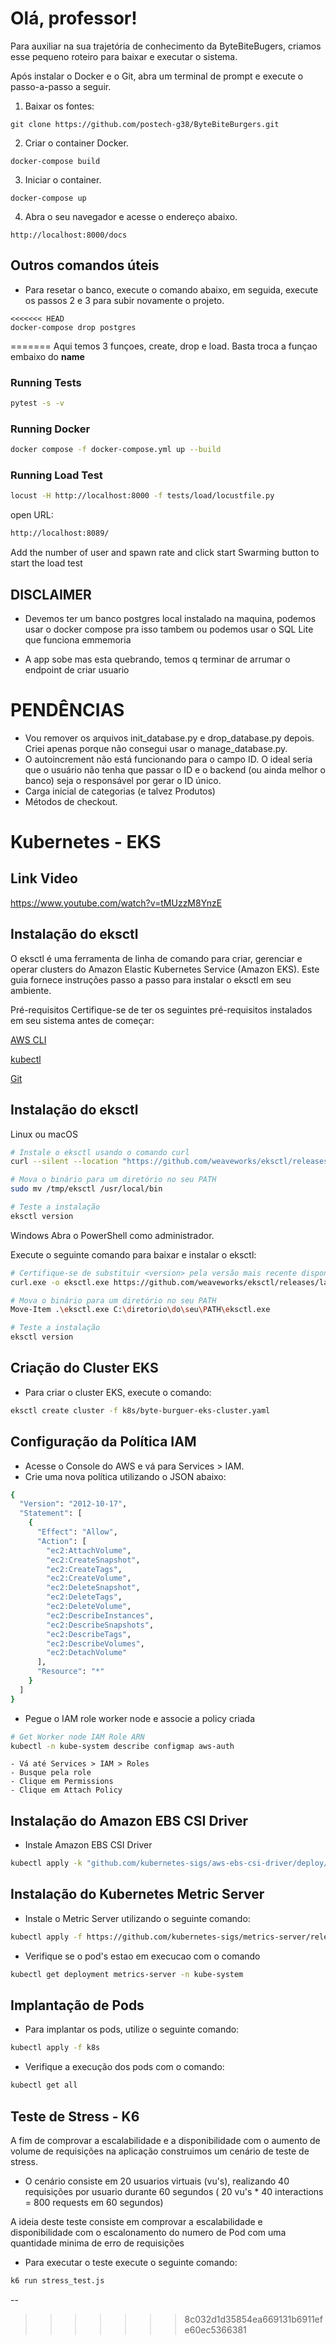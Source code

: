 # Olá, professor!

Para auxiliar na sua trajetória de conhecimento da ByteBiteBugers, criamos esse pequeno roteiro para baixar e executar o sistema.

Após instalar o Docker e o Git, abra um terminal de prompt e execute o passo-a-passo a seguir.

1. Baixar os fontes:

```
git clone https://github.com/postech-g38/ByteBiteBurgers.git
```

2. Criar o container Docker.

```
docker-compose build
```
 
3. Iniciar o container.

```
docker-compose up
```

4. Abra o seu navegador e acesse o endereço abaixo.

```
http://localhost:8000/docs
```


## Outros comandos úteis

- Para resetar o banco, execute o comando abaixo, em seguida, execute os passos 2 e 3 para subir novamente o projeto.

```
<<<<<<< HEAD
docker-compose drop postgres
```
=======
Aqui temos 3 funçoes, create, drop e load. Basta troca a funçao embaixo do __name__

### Running Tests
```bash
pytest -s -v
```


### Running Docker
```bash
docker compose -f docker-compose.yml up --build
```

### Running Load Test
```bash
locust -H http://localhost:8000 -f tests/load/locustfile.py
```

open URL:
```bash
http://localhost:8089/
```
Add the number of user and spawn rate and click start Swarming button to start the load test

## DISCLAIMER

- Devemos ter um banco postgres local instalado na maquina, podemos usar o docker compose pra isso tambem ou podemos usar o SQL Lite que funciona emmemoria

- A app sobe mas esta quebrando, temos q terminar de arrumar o endpoint de criar usuario


# PENDÊNCIAS

- Vou remover os arquivos init_database.py e drop_database.py depois. Criei apenas porque não consegui usar o manage_database.py.
- O autoincrement não está funcionando para o campo ID. O ideal seria que o usuário não tenha que passar o ID e o backend (ou ainda melhor o banco) seja o responsável por gerar o ID único.
- Carga inicial de categorias (e talvez Produtos)
- Métodos de checkout.

# Kubernetes - EKS

## Link Video
https://www.youtube.com/watch?v=tMUzzM8YnzE

## Instalação do eksctl

O eksctl é uma ferramenta de linha de comando para criar, gerenciar e operar clusters do Amazon Elastic Kubernetes Service (Amazon EKS). Este guia fornece instruções passo a passo para instalar o eksctl em seu ambiente.

Pré-requisitos
Certifique-se de ter os seguintes pré-requisitos instalados em seu sistema antes de começar:

[AWS CLI](https://aws.amazon.com/pt/cli/)

[kubectl](https://kubernetes.io/pt-br/docs/reference/kubectl/)

[Git](https://git-scm.com/book/pt-br/v2/Come%C3%A7ando-Instalando-o-Git)


## Instalação do eksctl
Linux ou macOS

```bash
# Instale o eksctl usando o comando curl
curl --silent --location "https://github.com/weaveworks/eksctl/releases/latest/download/eksctl_$(uname -s)_amd64.tar.gz" | tar xz -C /tmp

# Mova o binário para um diretório no seu PATH
sudo mv /tmp/eksctl /usr/local/bin

# Teste a instalação
eksctl version
```
Windows
Abra o PowerShell como administrador.

Execute o seguinte comando para baixar e instalar o eksctl:

```bash
# Certifique-se de substituir <version> pela versão mais recente disponível
curl.exe -o eksctl.exe https://github.com/weaveworks/eksctl/releases/latest/download/eksctl_Windows_amd64.exe

# Mova o binário para um diretório no seu PATH
Move-Item .\eksctl.exe C:\diretorio\do\seu\PATH\eksctl.exe

# Teste a instalação
eksctl version
```
## Criação do Cluster EKS

- Para criar o cluster EKS, execute o comando:

```bash
eksctl create cluster -f k8s/byte-burguer-eks-cluster.yaml         
```
## Configuração da Política IAM
 - Acesse o Console do AWS e vá para Services > IAM.
 - Crie uma nova política utilizando o JSON abaixo:

```bash
{
  "Version": "2012-10-17",
  "Statement": [
    {
      "Effect": "Allow",
      "Action": [
        "ec2:AttachVolume",
        "ec2:CreateSnapshot",
        "ec2:CreateTags",
        "ec2:CreateVolume",
        "ec2:DeleteSnapshot",
        "ec2:DeleteTags",
        "ec2:DeleteVolume",
        "ec2:DescribeInstances",
        "ec2:DescribeSnapshots",
        "ec2:DescribeTags",
        "ec2:DescribeVolumes",
        "ec2:DetachVolume"
      ],
      "Resource": "*"
    }
  ]
}
```
- Pegue o IAM role worker node e associe a policy criada 

```bash
# Get Worker node IAM Role ARN
kubectl -n kube-system describe configmap aws-auth

```
    - Vá até Services > IAM > Roles
    - Busque pela role
    - Clique em Permissions
    - Clique em Attach Policy

 ## Instalação do Amazon EBS CSI Driver

- Instale Amazon EBS CSI Driver

```bash
kubectl apply -k "github.com/kubernetes-sigs/aws-ebs-csi-driver/deploy/kubernetes/overlays/stable/?ref=master"
```
## Instalação do Kubernetes Metric Server

- Instale o Metric Server utilizando o seguinte comando:

```bash
kubectl apply -f https://github.com/kubernetes-sigs/metrics-server/releases/latest/download/components.yaml
```
 - Verifique se o pod's estao em execucao com o comando

 ```bash
 kubectl get deployment metrics-server -n kube-system
```
## Implantação de Pods

- Para implantar os pods, utilize o seguinte comando:

```bash
kubectl apply -f k8s
```
- Verifique a execução dos pods com o comando:

```bash
kubectl get all
```
## Teste de Stress - K6

A fim de comprovar a escalabilidade e a disponibilidade com o aumento de volume de requisições na aplicação construimos um cenário de teste de stress. 

- O cenário consiste em 20 usuarios virtuais (vu's), realizando 40 requisições por usuario durante 60 segundos ( 20 vu's * 40 interactions = 800 requests em 60 segundos)

A ideia deste teste consiste em comprovar a escalabilidade e disponibilidade com o escalonamento do numero de Pod com uma quantidade minima de erro de requisições

- Para executar o teste execute o seguinte comando:

```bash
k6 run stress_test.js
```
--
>>>>>>> 8c032d1d35854ea669131b6911efe60ec5366381
